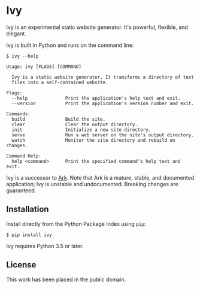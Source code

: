 
# Ivy

Ivy is an experimental static website generator. It's powerful, flexible, and elegant.

Ivy is built in Python and runs on the command line:

    $ ivy --help

    Usage: ivy [FLAGS] [COMMAND]

      Ivy is a static website generator. It transforms a directory of text
      files into a self-contained website.

    Flags:
      --help              Print the application's help text and exit.
      --version           Print the application's version number and exit.

    Commands:
      build               Build the site.
      clear               Clear the output directory.
      init                Initialize a new site directory.
      serve               Run a web server on the site's output directory.
      watch               Monitor the site directory and rebuild on changes.

    Command Help:
      help <command>      Print the specified command's help text and exit.

Ivy is a successor to [Ark][]. Note that Ark is a mature, stable, and documented application; Ivy is unstable and undocumented. Breaking changes are guaranteed.

[ark]: https://github.com/dmulholland/ark



## Installation

Install directly from the Python Package Index using `pip`:

    $ pip install ivy

Ivy requires Python 3.5 or later.



## License

This work has been placed in the public domain.
